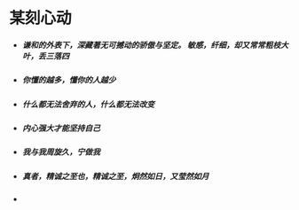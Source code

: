 # 某刻心动

- ##### 谦和的外表下，深藏著无可撼动的骄傲与坚定。 敏感，纤细，却又常常粗枝大叶，丢三落四

- ##### 你懂的越多，懂你的人越少

- ##### 什么都无法舍弃的人，什么都无法改变

- ##### 内心强大才能坚持自己

- ##### 我与我周旋久，宁做我

- ##### 真者，精诚之至也，精诚之至，炯然如日，又莹然如月

- 